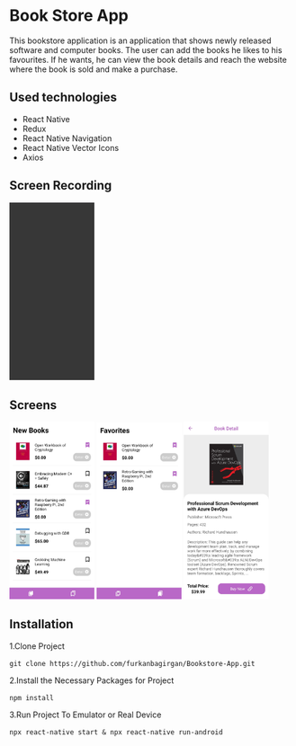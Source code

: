 # Book Store App
This bookstore application is an application that shows newly released software and computer books. The user can add the books he likes to his favourites. If he wants, he can view the book details and reach the website where the book is sold and make a purchase.

## Used technologies
- React Native
- Redux
- React Native Navigation
- React Native Vector Icons
- Axios

## Screen Recording
<img src="screens/screenRecording.gif" width="30%">

## Screens
<img src="screens/homePage.jpg" width="30%">   <img src="screens/favoritesPage.jpg" width="30%">   <img src="screens/detailPage.jpg" width="30%">

## Installation
1.Clone Project
```
git clone https://github.com/furkanbagirgan/Bookstore-App.git
```
2.Install the Necessary Packages for Project
```
npm install
```
3.Run Project To Emulator or Real Device
```
npx react-native start & npx react-native run-android
```
